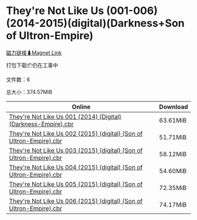 # They're Not Like Us (001-006)(2014-2015)(digital)(Darkness+Son of Ultron-Empire)

[磁力链接⬇Magnet Link](magnet:?xt=urn:btih:41aea36fb99f52dc354764731b1d9dedc81b3a03&dn=They%27re%20Not%20Like%20Us%20%28001-006%29%282014-2015%29%28digital%29%28Darkness%2BSon%20of%20Ultron-Empire%29)

打包下载📦仍在工事中

文件数：6

总大小：374.57MiB

Online | Download
--- | ---
[They're Not Like Us 001 (2014) (Digital) (Darkness-Empire).cbr](https://github.com/alicewish/markdown/blob/master/comic/Theyre-Not-Like-Us-001-2014-Digital-Darkness-Empire-cbr.md) | 63.61MiB
[They're Not Like Us 002 (2015) (digital) (Son of Ultron-Empire).cbr](https://github.com/alicewish/markdown/blob/master/comic/Theyre-Not-Like-Us-002-2015-digital-Son-of-Ultron-Empire-cbr.md) | 51.71MiB
[They're Not Like Us 003 (2015) (digital) (Son of Ultron-Empire).cbr](https://github.com/alicewish/markdown/blob/master/comic/Theyre-Not-Like-Us-003-2015-digital-Son-of-Ultron-Empire-cbr.md) | 58.12MiB
[They're Not Like Us 004 (2015) (digital) (Son of Ultron-Empire).cbr](https://github.com/alicewish/markdown/blob/master/comic/Theyre-Not-Like-Us-004-2015-digital-Son-of-Ultron-Empire-cbr.md) | 54.60MiB
[They're Not Like Us 005 (2015) (digital) (Son of Ultron-Empire).cbr](https://github.com/alicewish/markdown/blob/master/comic/Theyre-Not-Like-Us-005-2015-digital-Son-of-Ultron-Empire-cbr.md) | 72.35MiB
[They're Not Like Us 006 (2015) (digital) (Son of Ultron-Empire).cbr](https://github.com/alicewish/markdown/blob/master/comic/Theyre-Not-Like-Us-006-2015-digital-Son-of-Ultron-Empire-cbr.md) | 74.17MiB
